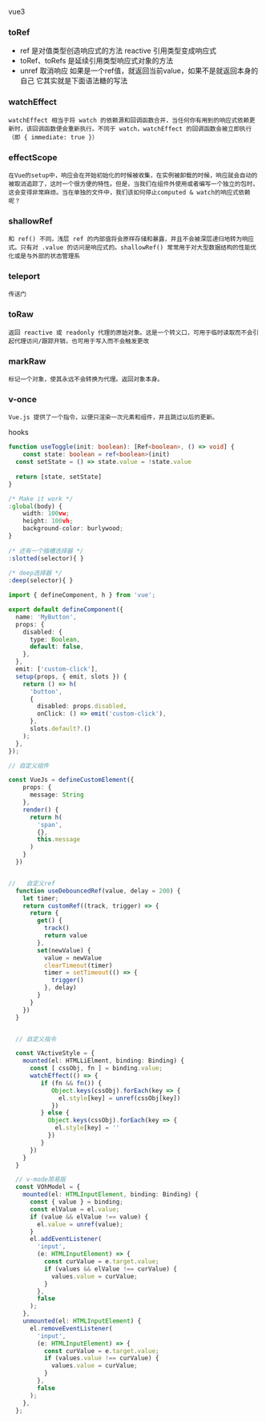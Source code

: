 vue3

### toRef
* ref 是对值类型创造响应式的方法  reactive 引用类型变成响应式
* toRef、toRefs 是延续引用类型响应式对象的方法
* unref 取消响应  如果是一个ref值，就返回当前value，如果不是就返回本身的自己 它其实就是下面语法糖的写法

### watchEffect
    watchEffect 相当于将 watch 的依赖源和回调函数合并，当任何你有用到的响应式依赖更新时，该回调函数便会重新执行。不同于 watch，watchEffect 的回调函数会被立即执行（即 { immediate: true }）

### effectScope

    在Vue的setup中，响应会在开始初始化的时候被收集，在实例被卸载的时候，响应就会自动的被取消追踪了，这时一个很方便的特性。但是，当我们在组件外使用或者编写一个独立的包时，这会变得非常麻烦。当在单独的文件中，我们该如何停止computed & watch的响应式依赖呢？

### shallowRef

    和 ref() 不同，浅层 ref 的内部值将会原样存储和暴露，并且不会被深层递归地转为响应式。只有对 .value 的访问是响应式的。shallowRef() 常常用于对大型数据结构的性能优化或是与外部的状态管理系

### teleport
    传送门 

### toRaw
    返回 reactive 或 readonly 代理的原始对象。这是一个转义口，可用于临时读取而不会引起代理访问/跟踪开销，也可用于写入而不会触发更改

### markRaw
    标记一个对象，使其永远不会转换为代理。返回对象本身。

### v-once
    Vue.js 提供了一个指令，以便只渲染一次元素和组件，并且跳过以后的更新。


hooks  
```typescript
function useToggle(init: boolean): [Ref<boolean>, () => void] {
	const state: boolean = ref<boolean>(init)
  const setState = () => state.value = !state.value
  
  return [state, setState]
}
```
```typescript
/* Make it work */
:global(body) {
    width: 100vw;
    height: 100vh;
    background-color: burlywood;
}
   
/* 还有一个插槽选择器 */
:slotted(selector){ }
 
/* deep选择器 */
:deep(selector){ }
```
```typescript
import { defineComponent, h } from 'vue';

export default defineComponent({
  name: 'MyButton',
  props: {
    disabled: {
      type: Boolean,
      default: false,
    },
  },
  emit: ['custom-click'],
  setup(props, { emit, slots }) {
    return () => h(
      'button',
      {
        disabled: props.disabled,
        onClick: () => emit('custom-click'),
      },
      slots.default?.()
    );
  },
});
```
```typescript
// 自定义组件

const VueJs = defineCustomElement({
    props: {
      message: String
    },
    render() {
      return h(
        'span',
        {},
        this.message
      )
    }
  })
```
```typescript

//   自定义ref
  function useDebouncedRef(value, delay = 200) {
    let timer;
    return customRef((track, trigger) => {
      return {
        get() {
          track()
          return value
        },
        set(newValue) {
          value = newValue
          clearTimeout(timer)
          timer = setTimeout(() => {
            trigger()
          }, delay)
        }
      }
    }) 
  }
```
```typescript

  // 自定义指令

  const VActiveStyle = {
    mounted(el: HTMLLiElment, binding: Binding) {
      const [ cssObj, fn ] = binding.value;
      watchEffect(() => {
         if (fn && fn()) {
            Object.keys(cssObj).forEach(key => {
              el.style[key] = unref(cssObj[key])
            })
         } else {
           Object.keys(cssObj).forEach(key => {
             el.style[key] = ''
           })
         }
      })
    }
  }
```
```typescript
  // v-mode简易版
  const VOhModel = {
    mounted(el: HTMLInputElement, binding: Binding) {
      const { value } = binding;
      const elValue = el.value;
      if (value && elValue !== value) {
        el.value = unref(value);
      }
      el.addEventListener(
        'input',
        (e: HTMLInputElement) => {
          const curValue = e.target.value;
          if (values && elValue !== curValue) {
            values.value = curValue;
          }
        },
        false
      );
    },
    unmounted(el: HTMLInputElement) {
      el.removeEventListener(
        'input',
        (e: HTMLInputElement) => {
          const curValue = e.target.value;
          if (values.value !== curValue) {
            values.value = curValue;
          }
        },
        false
      );
    },
  };

  ```
